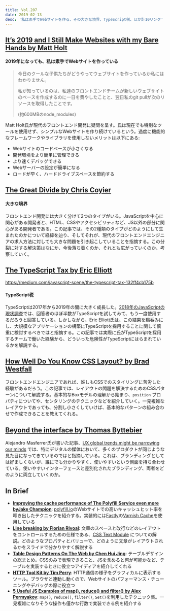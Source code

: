 ```yaml
---
title: Vol.207
date: 2019-02-13
desc: '私は素手でWebサイトを作る、その大きな境界、TypeScript税、ほか計10リンク'
---
```


## [It’s 2019 and I Still Make Websites with my Bare Hands by Matt Holt](https://medium.com/@mattholt/its-2019-and-i-still-make-websites-with-my-bare-hands-73d4eec6b7)

#### 2019年になっても、私は素手でWebサイトを作っている

> 今日のクールな子供たちがどうやってウェブサイトを作っているか私にはわかりません。
>
> 私が知っているのは、私達のフロントエンドチームが新しいウェブサイトのベースを作成するのに一日を費やしたことと、翌日私のgit pullが次のリソースを取得したことです。
>
> (約600MBのnode_modules)

Matt Holt氏が現代のフロントエンド開発に疑問を呈す。氏は現在でも特別なツールを使用せず、シンプルなWebサイトを作り続けているという。過度に機能的なフレームワークやライブラリを使用しないメリットは以下にある:

- Webサイトのコードベースが小さくなる
- 開発環境をより簡単に管理できる
- より速くデバッグできる
- Webサーバーの設定が簡単になる
- ロードが早く、ハードドライブスペースを節約する

## [The Great Divide by Chris Coyier](https://css-tricks.com/the-great-divide/)

#### 大きな境界

フロントエンド開発には大きく分けて2つのタイプがいる。JavaScriptを中心に関心がある開発者と、HTML、CSSやアクセシビリティなど、JS以外の部分に関心がある開発者である。この記事では、その2種類のタイプがどのようにして生まれたのかについて経緯を辿り、そしてそれが、現代のフロントエンドエンジニアの求人方法に対しても大きな問題を引き起こしていることを指摘する。この分裂に対する解決策はなにか、今後落ち着くのか、それとも広がっていくのか、考察していく。

## [The TypeScript Tax by Eric Elliott](https://medium.com/javascript-scene/the-typescript-tax-132ff4cb175b)
https://medium.com/javascript-scene/the-typescript-tax-132ff4cb175b

#### TypeScript税

TypeScriptは2017年から2019年の間に大きく成長した。[2018年のJavaScriptの現状調査](https://2018.stateofjs.com/javascript-flavors/overview/)では、回答者のほぼ半数がTypeScriptを試してみて、もう一度使用するだろうと回答している。しかしながら、Eric Elliott氏は、この結果を鵜呑みにし、大規模なアプリケーションの構築にTypeScriptを採用することに関して慎重に検討するべきではと指摘する。この記事では実際に氏がTypeScriptを採用するチームで働いた経験から、どういった危険性がTypeScriptにはらまれているかを解説する。

## [How Well Do You Know CSS Layout? by Brad Westfall](https://css-tricks.com/how-well-do-you-know-css-layout/)

フロントエンドエンジニアであれば、誰しもCSSでのスタイリングに苦労した経験があるだろう。この記事では、レイアウトの問題を解決するためのCSSパターンについて解説する。基本的なBoxモデルの理解から始まり、`position` プロパティについてや、センタリングのテクニックなどを紹介していく。一見複雑なレイアウトであっても、分割し小さくしていけば、基本的なパターンの組み合わせで作成できることを教えてくれる。

## [Beyond the interface by Thomas Byttebier](https://thomasbyttebier.be/blog/brands-beyond-the-interface)

Alejandro Masferrer氏が書いた記事、[UX global trends might be narrowing our minds](https://medium.com/@alemasferrer/ux-global-trends-might-be-narrowing-our-minds-10aebb99de4f) では、特にデジタルの媒体において、多くのプロダクトが同じような見た目になってきているのではと指摘している。これは、ブランディングとしては好ましくないが、誰にでも分かりやすく、使いやすいという側面を持ち合わせている。使いやすいインターフェースと差別化されたブランディング、両者をどのように両立していくのか。

## In Brief
- [**Improving the cache performance of The Polyfill Service even more byJake Champion**](https://jakechampion.name/improving-the-cache-performance-of-the-polyfill-service-even-more): [polyfill.io](https://polyfill.io/v3)のWebサイトでの高いキャッシュヒット率を叩き出したテクニックを紹介する。実装的には[Fastly](https://www.fastly.com/)の[Varnish Cache](https://varnish-cache.org/intro/)を使用している
- [**Line breaking by Florian Rivoal**](https://www.dotconferences.com/2018/11/florian-rivoal-line-breaking): 文章のスペースと改行などのレイアウトをコントロールするための仕様である、[CSS Text Module](https://drafts.csswg.org/css-text-3/) についての解説。どのようなプロパティとバリューで、どのように文章がレイアウトされるかをスライドで分かりやすく解説する
- [**Table Design Patterns On The Web by Chen Hui Jing**](https://www.smashingmagazine.com/2019/01/table-design-patterns-web/): テーブルデザインの総まとめ。CSSのみで表現できること、JSを含めると何が可能かなど、テーブルを実装するときに役立つアイディアを紹介してくれる
- [**HTTP Tool Kit by Tim Perry**](https://httptoolkit.tech/toolkit): HTTP通信の様子をグラフィカルに表示するツール。ブラウザと連動し動くので、Webサイトのパフォーマンス・チューニングやデバッグの際に役立つ
- [**5 Useful JS Examples of map(), reduce() and filter() by Alex Permyakov**](https://medium.com/@alex.permyakov/15-useful-javascript-examples-of-map-reduce-and-filter-74cbbb5e0a1f): `map()`, `reduce()`, `filter()`, `Set()`を利用したテクニック集。一見複雑になりそうな操作も僅かな行数で実装できる例を紹介する
